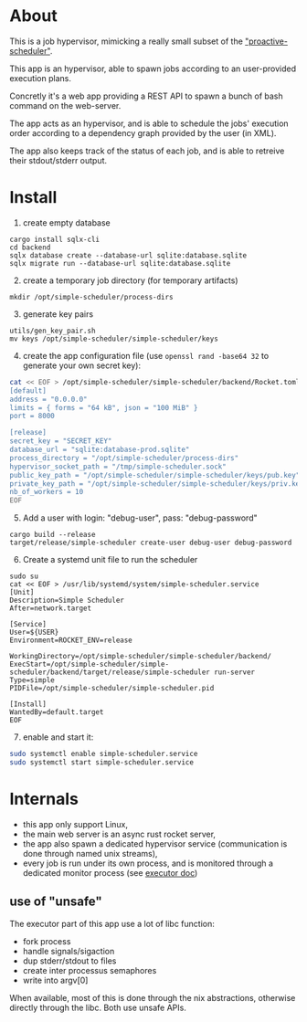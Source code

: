 # About

This is a job hypervisor,
mimicking a really small subset of the ["proactive-scheduler"](https://www.activeeon.com/products/workflows-scheduling/).

This app is an hypervisor, able to spawn jobs according to 
an user-provided execution plans.

Concretly it's a web app providing a REST API to spawn a bunch of bash command on the web-server.

The app acts as an hypervisor, and is able to schedule the jobs' execution order according to a dependency
graph provided by the user (in XML).

The app also keeps track of the status of each job, and is able to retreive their stdout/stderr output.


# Install
1. create empty database
```
cargo install sqlx-cli
cd backend
sqlx database create --database-url sqlite:database.sqlite
sqlx migrate run --database-url sqlite:database.sqlite
```

2. create a temporary job directory (for temporary artifacts)
```
mkdir /opt/simple-scheduler/process-dirs
```

3. generate key pairs
```
utils/gen_key_pair.sh
mv keys /opt/simple-scheduler/simple-scheduler/keys
```

4. create the app configuration file (use `openssl rand -base64 32` to generate your own secret key):
```bash
cat << EOF > /opt/simple-scheduler/simple-scheduler/backend/Rocket.toml
[default]
address = "0.0.0.0"
limits = { forms = "64 kB", json = "100 MiB" }
port = 8000

[release]
secret_key = "SECRET_KEY"
database_url = "sqlite:database-prod.sqlite" 
process_directory = "/opt/simple-scheduler/process-dirs"
hypervisor_socket_path = "/tmp/simple-scheduler.sock"
public_key_path = "/opt/simple-scheduler/simple-scheduler/keys/pub.key"
private_key_path = "/opt/simple-scheduler/simple-scheduler/keys/priv.key"
nb_of_workers = 10
EOF
```

5. Add a user with login: "debug-user", pass: "debug-password"
```
cargo build --release
target/release/simple-scheduler create-user debug-user debug-password
```

6. Create a systemd unit file to run the scheduler
```
sudo su
cat << EOF > /usr/lib/systemd/system/simple-scheduler.service
[Unit]
Description=Simple Scheduler
After=network.target

[Service]
User=${USER}
Environment=ROCKET_ENV=release

WorkingDirectory=/opt/simple-scheduler/simple-scheduler/backend/
ExecStart=/opt/simple-scheduler/simple-scheduler/backend/target/release/simple-scheduler run-server
Type=simple
PIDFile=/opt/simple-scheduler/simple-scheduler.pid

[Install]
WantedBy=default.target
EOF
```

7. enable and start it:
```bash
sudo systemctl enable simple-scheduler.service
sudo systemctl start simple-scheduler.service
```

# Internals
* this app only support Linux,
* the main web server is an async rust rocket server,
* the app also spawn a dedicated hypervisor service (communication is done through named unix streams),
* every job is run under its own process, and is monitored through a dedicated monitor process (see [executor doc](/doc/executor.md))

## use of "unsafe"
The executor part of this app use a lot of libc function:
* fork process
* handle signals/sigaction
* dup stderr/stdout to files
* create inter processus semaphores
* write into argv[0]

When available, most of this is done through the nix abstractions, otherwise directly through the libc. Both use unsafe APIs.
